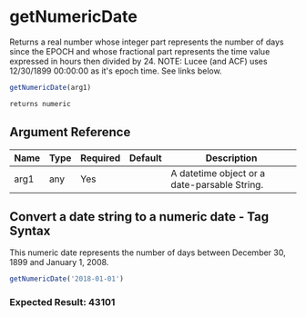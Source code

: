# getNumericDate

Returns a real number whose integer part represents the number of days since the EPOCH and whose fractional part represents the time value expressed in hours then divided by 24. NOTE: Lucee (and ACF) uses 12/30/1899 00:00:00 as it's epoch time. See links below.

```javascript
getNumericDate(arg1)
```

```javascript
returns numeric
```

## Argument Reference

| Name | Type | Required | Default | Description |
| --- | --- | --- | --- | --- |
| arg1 | any | Yes |  | A datetime object or a date-parsable String. |

## Convert a date string to a numeric date - Tag Syntax

This numeric date represents the number of days between December 30, 1899 and January 1, 2008.

```javascript
getNumericDate('2018-01-01')
```

### Expected Result: 43101
